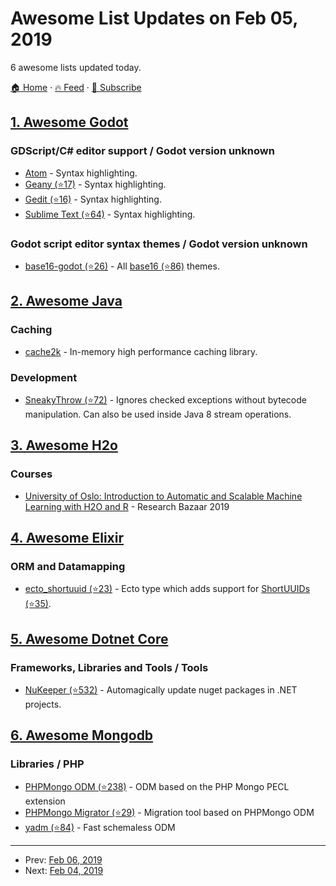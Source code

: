 # Awesome List Updates on Feb 05, 2019

6 awesome lists updated today.

[🏠 Home](/README.md) · [🔥 Feed](https://test.trackawesomelist.com/feed.xml) · [📮 Subscribe](https://trackawesomelist.us17.list-manage.com/subscribe?u=d2f0117aa829c83a63ec63c2f&id=36a103854c)



## [1. Awesome Godot](/content/godotengine/awesome-godot/README.md)

### GDScript/C# editor support / Godot version unknown

*   [Atom](https://atom.io/packages/lang-gdscript) - Syntax highlighting.
*   [Geany (⭐17)](https://github.com/haimat/GDScript-Geany) - Syntax highlighting.
*   [Gedit (⭐16)](https://github.com/haimat/GDScript-gedit) - Syntax highlighting.
*   [Sublime Text (⭐64)](https://github.com/beefsack/GDScript-sublime) - Syntax highlighting.

### Godot script editor syntax themes / Godot version unknown

*   [base16-godot (⭐26)](https://github.com/Calinou/base16-godot) - All [base16 (⭐86)](https://github.com/chriskempson/base16) themes.

## [2. Awesome Java](/content/akullpp/awesome-java/README.md)

### Caching

*   [cache2k](https://cache2k.org) - In-memory high performance caching library.

### Development

*   [SneakyThrow (⭐72)](https://github.com/rainerhahnekamp/sneakythrow) - Ignores checked exceptions without bytecode manipulation. Can also be used inside Java 8 stream operations.

## [3. Awesome H2o](/content/h2oai/awesome-h2o/README.md)

### Courses

*   [University of Oslo: Introduction to Automatic and Scalable Machine Learning with H2O and R](https://www.ub.uio.no/english/courses-events/events/all-libraries/2019/research-bazaar-2019.html) - Research Bazaar 2019

## [4. Awesome Elixir](/content/h4cc/awesome-elixir/README.md)

### ORM and Datamapping

*   [ecto\_shortuuid (⭐23)](https://github.com/gpedic/ecto_shortuuid) - Ecto type which adds support for [ShortUUIDs (⭐35)](https://github.com/gpedic/ex_shortuuid).

## [5. Awesome Dotnet Core](/content/thangchung/awesome-dotnet-core/README.md)

### Frameworks, Libraries and Tools / Tools

*   [NuKeeper (⭐532)](https://github.com/NuKeeperDotNet/NuKeeper) - Automagically update nuget packages in .NET projects.

## [6. Awesome Mongodb](/content/ramnes/awesome-mongodb/README.md)

### Libraries / PHP

*   [PHPMongo ODM (⭐238)](https://github.com/sokil/php-mongo) - ODM based on the PHP Mongo PECL extension
*   [PHPMongo Migrator (⭐29)](https://github.com/sokil/php-mongo-migrator) - Migration tool based on PHPMongo ODM
*   [yadm (⭐84)](https://github.com/formapro/yadm) - Fast schemaless ODM

---

- Prev: [Feb 06, 2019](/content/2019/02/06/README.md)
- Next: [Feb 04, 2019](/content/2019/02/04/README.md)